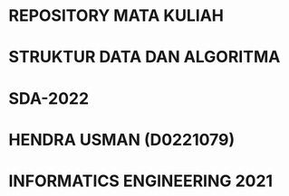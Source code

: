 # REPOSITORY MATA KULIAH 
# STRUKTUR DATA DAN ALGORITMA
# SDA-2022
# HENDRA USMAN (D0221079)
# INFORMATICS ENGINEERING 2021
